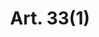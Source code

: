---
title: "Art. 33(1)"
draft: false
exceptions:
- info53e
memberstates:
- RO
score: 3
compensation:
- 
remarks: |
 


link: ""
---